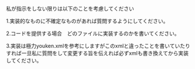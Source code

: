 私が指示をしない限りは以下のことを考慮してください

1.実装的なものに不確定なものがあれば質問するようにしてください。

2.コードを提供する場合　どのファイルに実装するのかを書いてください。

3.実装は極力youken.xmlを参考にしますがこのxmlと違ったことを書いていたりすれば一旦私に質問をして変更する旨を伝えれば必ずxmlも書き換えてから実装してください。
